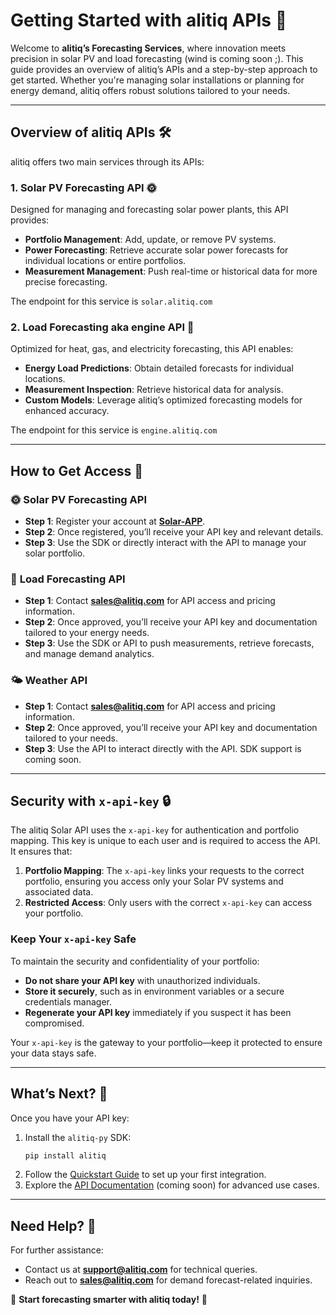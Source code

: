 # Getting Started with alitiq APIs 🌟

Welcome to **alitiq’s Forecasting Services**, where innovation meets precision in solar PV and load forecasting (wind is coming soon ;). This guide provides an overview of alitiq’s APIs and a step-by-step approach to get started. Whether you're managing solar installations or planning for energy demand, alitiq offers robust solutions tailored to your needs.

---

## Overview of alitiq APIs 🛠️  

alitiq offers two main services through its APIs:  

### 1. **Solar PV Forecasting API** 🌞  
Designed for managing and forecasting solar power plants, this API provides:  
- **Portfolio Management**: Add, update, or remove PV systems.  
- **Power Forecasting**: Retrieve accurate solar power forecasts for individual locations or entire portfolios.  
- **Measurement Management**: Push real-time or historical data for more precise forecasting.  

The endpoint for this service is `solar.alitiq.com`

### 2. **Load Forecasting aka engine API** 🔋  
Optimized for heat, gas, and electricity forecasting, this API enables:  
- **Energy Load Predictions**: Obtain detailed forecasts for individual locations.  
- **Measurement Inspection**: Retrieve historical data for analysis.  
- **Custom Models**: Leverage alitiq’s optimized forecasting models for enhanced accuracy.  

The endpoint for this service is `engine.alitiq.com`

---

## How to Get Access 🔑  

### 🌞 **Solar PV Forecasting API**  
- **Step 1**: Register your account at **[Solar-APP](https://solar-app.alitiq.com)**.  
- **Step 2**: Once registered, you’ll receive your API key and relevant details.  
- **Step 3**: Use the SDK or directly interact with the API to manage your solar portfolio.  

### 🔋 **Load Forecasting API**  
- **Step 1**: Contact **[sales@alitiq.com](mailto:sales@alitiq.com)** for API access and pricing information.  
- **Step 2**: Once approved, you’ll receive your API key and documentation tailored to your energy needs.  
- **Step 3**: Use the SDK or API to push measurements, retrieve forecasts, and manage demand analytics.  

### 🌤️ **Weather API**  
- **Step 1**: Contact **[sales@alitiq.com](mailto:sales@alitiq.com)** for API access and pricing information.  
- **Step 2**: Once approved, you’ll receive your API key and documentation tailored to your needs.  
- **Step 3**: Use the API to interact directly with the API. SDK support is coming soon. 


---

## Security with `x-api-key` 🔒  

The alitiq Solar API uses the `x-api-key` for authentication and portfolio mapping. This key is unique to each user and is required to access the API. It ensures that:  

1. **Portfolio Mapping**: The `x-api-key` links your requests to the correct portfolio, ensuring you access only your Solar PV systems and associated data.  
2. **Restricted Access**: Only users with the correct `x-api-key` can access your portfolio.  

### Keep Your `x-api-key` Safe  
To maintain the security and confidentiality of your portfolio:  
- **Do not share your API key** with unauthorized individuals.  
- **Store it securely**, such as in environment variables or a secure credentials manager.  
- **Regenerate your API key** immediately if you suspect it has been compromised.  

Your `x-api-key` is the gateway to your portfolio—keep it protected to ensure your data stays safe.  

---


## What’s Next? 🚀  

Once you have your API key:  
1. Install the `alitiq-py` SDK:  
   ```bash
   pip install alitiq
   ```  
2. Follow the [Quickstart Guide](#quickstart) to set up your first integration.  
3. Explore the [API Documentation](https://alitiq.com/api-docs) (coming soon) for advanced use cases.  

---

## Need Help? 🤔  

For further assistance:  
- Contact us at **[support@alitiq.com](mailto:support@alitiq.com)** for technical queries.  
- Reach out to **[sales@alitiq.com](mailto:sales@alitiq.com)** for demand forecast-related inquiries.  

🌟 **Start forecasting smarter with alitiq today!** 🌟